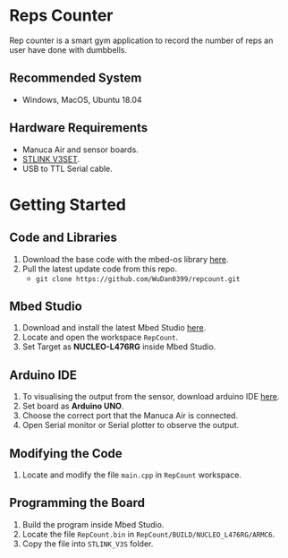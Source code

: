 # Reps Counter

Rep counter is a smart gym application to record the number of reps an user have done with dumbbells.

## Recommended System
* Windows, MacOS, Ubuntu 18.04

## Hardware Requirements
* Manuca Air and sensor boards.
* [STLINK V3SET](https://www.st.com/en/development-tools/stlink-v3set.html).
* USB to TTL Serial cable.

# Getting Started
## Code and Libraries

1. Download the base code with the mbed-os library [here](https://drive.google.com/drive/folders/1or_4bsE6CyxNxOh8ZdXjUYpasFRZvgPO?usp=sharing).
2. Pull the latest update code from this repo.
    * `git clone https://github.com/WuDan0399/repcount.git`


## Mbed Studio

1. Download and install the latest Mbed Studio [here](https://os.mbed.com/studio/).
3. Locate and open the workspace `RepCount`.
2. Set Target as **NUCLEO-L476RG** inside Mbed Studio.

## Arduino IDE
1. To visualising the output from the sensor, download arduino IDE [here](https://www.arduino.cc/en/software).
2. Set board as **Arduino UNO**.
3. Choose the correct port that the Manuca Air is connected.
3. Open Serial monitor or Serial plotter to observe the output.

## Modifying the Code
1. Locate and modify the file `main.cpp` in `RepCount` workspace.

## Programming the Board
1. Build the program inside Mbed Studio.
2. Locate the file `RepCount.bin` in `RepCount/BUILD/NUCLEO_L476RG/ARMC6`.
3. Copy the file into `STLINK_V3S` folder.

